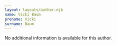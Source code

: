 ```yaml
---
layout: layouts/author.njk
name: Vicki Baum
prename: Vicki
surname: Baum
---
```

No additional information is available for this author.
